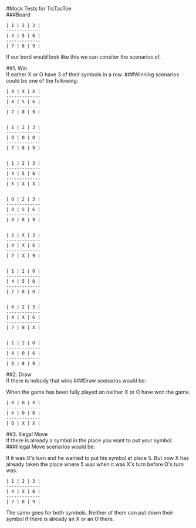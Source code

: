 #Mock Tests for TicTacToe <br />
###Board <br />

    | 1 | 2 | 3 |
    -------------
    | 4 | 5 | 6 |
    -------------
    | 7 | 8 | 9 |

If our bord would look like this we can consiter the scenarios of. <br />

##1. Win <br />
If eather X or O have 3 of their symbols in a row.
###Winning scenarios could be one of the following: <br />

    | X | X | X |
    -------------
    | 4 | 5 | 6 |
    -------------
    | 7 | 8 | 9 |


    | 1 | 2 | 3 |
    -------------
    | O | O | O |
    -------------
    | 7 | 8 | 9 |


    | 1 | 2 | 3 |
    -------------
    | 4 | 5 | 6 |
    -------------
    | X | X | X |


    | O | 2 | 3 |
    -------------
    | O | 5 | 6 |
    -------------
    | O | 8 | 9 |


    | 1 | X | 3 |
    -------------
    | 4 | X | 6 |
    -------------
    | 7 | X | 9 |
    

    | 1 | 2 | O |
    -------------
    | 4 | 5 | O |
    -------------
    | 7 | 8 | O |
    

    | X | 2 | 3 |
    -------------
    | 4 | X | 6 |
    -------------
    | 7 | 8 | X |
    

    | 1 | 2 | O |
    -------------
    | 4 | O | 6 |
    -------------
    | O | 8 | 9 |

##2. Draw <br />
If there is nobody that wins
###Draw scenarios would be: <br />

When the game has been fully played an neither X or O have won the game. <br />

    | X | O | X |
    -------------
    | X | O | O |
    -------------
    | O | X | X |

##3. Illegal Move <br />
If there is already a symbol in the place you want to put your symbol.
###Illegal Move scenarios would be: <br />

If it was O's turn and he wanted to put his symbol at place 5. But now X has already taken the place where 5 was when it was X's turn before O's turn was. <br />

    | 1 | 2 | 3 |
    -------------
    | 4 | X | 6 |
    -------------
    | 7 | 8 | 9 |
  
The same goes for both symbols. Neither of them can put down their symbol if there is already an X or an O there.
